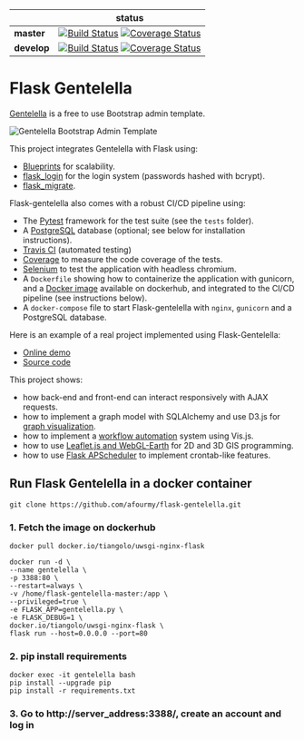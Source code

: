 |             | status |
|-------------|------------|
| **master** | [![Build Status](https://travis-ci.org/afourmy/flask-gentelella.svg?branch=master)](https://travis-ci.org/afourmy/flask-gentelella) [![Coverage Status](https://coveralls.io/repos/github/afourmy/flask-gentelella/badge.svg?branch=master)](https://coveralls.io/github/afourmy/flask-gentelella?branch=master)
| **develop** | [![Build Status](https://travis-ci.org/afourmy/flask-gentelella.svg?branch=develop)](https://travis-ci.org/afourmy/flask-gentelella) [![Coverage Status](https://coveralls.io/repos/github/afourmy/flask-gentelella/badge.svg?branch=develop)](https://coveralls.io/github/afourmy/flask-gentelella?branch=develop)

# Flask Gentelella

[Gentelella](https://github.com/puikinsh/gentelella) is a free to use Bootstrap admin template.

![Gentelella Bootstrap Admin Template](https://cdn.colorlib.com/wp/wp-content/uploads/sites/2/gentelella-admin-template-preview.jpg "Gentelella Theme Browser Preview")

This project integrates Gentelella with Flask using: 
- [Blueprints](https://flask.palletsprojects.com/en/1.0.x/blueprints/) for scalability.
- [flask_login](https://flask-login.readthedocs.io/en/latest/) for the login system (passwords hashed with bcrypt).
- [flask_migrate](https://flask-migrate.readthedocs.io/en/latest/).

Flask-gentelella also comes with a robust CI/CD pipeline using:
- The [Pytest](https://docs.pytest.org/en/latest/) framework for the test suite (see the `tests` folder).
- A [PostgreSQL](https://www.postgresql.org/) database (optional; see below for installation instructions).
- [Travis CI](https://travis-ci.org/afourmy/flask-gentelella) (automated testing)
- [Coverage](https://coveralls.io/github/afourmy/flask-gentelella) to measure the code coverage of the tests.
- [Selenium](https://www.seleniumhq.org/) to test the application with headless chromium.
- A `Dockerfile` showing how to containerize the application with gunicorn, and a [Docker image](https://hub.docker.com/r/afourmy/flask-gentelella/) available on dockerhub, and integrated to the CI/CD pipeline (see instructions below).
- A `docker-compose` file to start Flask-gentelella with `nginx`, `gunicorn` and a PostgreSQL database.

Here is an example of a real project implemented using Flask-Gentelella:
- [Online demo](http://afourmy.pythonanywhere.com/)
- [Source code](https://github.com/afourmy/eNMS)

This project shows:
- how back-end and front-end can interact responsively with AJAX requests.
- how to implement a graph model with SQLAlchemy and use D3.js for [graph visualization](http://afourmy.pythonanywhere.com/views/logical_view).
- how to implement a [workflow automation](http://afourmy.pythonanywhere.com/automation/workflow_builder/) system using Vis.js.
- how to use [Leaflet.js and WebGL-Earth](http://afourmy.pythonanywhere.com/views/geographical_view) for 2D and 3D GIS programming.
- how to use [Flask APScheduler](https://github.com/viniciuschiele/flask-apscheduler) to implement crontab-like features.


## Run Flask Gentelella in a docker container
    git clone https://github.com/afourmy/flask-gentelella.git
### 1. Fetch the image on dockerhub
    docker pull docker.io/tiangolo/uwsgi-nginx-flask
    
    docker run -d \
    --name gentelella \
    -p 3388:80 \
    --restart=always \
    -v /home/flask-gentelella-master:/app \
    --privileged=true \
    -e FLASK_APP=gentelella.py \
    -e FLASK_DEBUG=1 \
    docker.io/tiangolo/uwsgi-nginx-flask \
    flask run --host=0.0.0.0 --port=80
### 2. pip install requirements
    docker exec -it gentelella bash
    pip install --upgrade pip
    pip install -r requirements.txt
### 3. Go to http://server_address:3388/, create an account and log in

